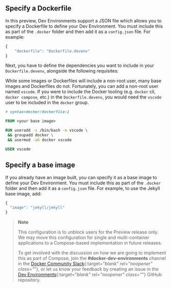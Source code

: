 




## Specify a Dockerfile 

In this preview, Dev Environments support a JSON file which allows you to specify a Dockerfile to define your Dev Environment. You must include this as part of the `.docker` folder and then add it as a `config.json` file. For example:

```jsx
{
    "dockerfile": "Dockerfile.devenv"
}
```

Next, you have to define the dependencies you want to include in your `Dockerfile.devenv`, alongside the following requisites:

While some images or Dockerfiles will include a non-root user, many base images and Dockerfiles do not. Fortunately, you can add a non-root user named `vscode`. If you were to include the Docker tooling (e.g. `docker` cli, `docker compose`, etc.) in the `Dockerfile.devenv`, you would need the `vscode` user to be included in the `docker` group.

```dockerfile
# syntax=docker/dockerfile:1

FROM <your base image>

RUN useradd -s /bin/bash -m vscode \
 && groupadd docker \
 && usermod -aG docker vscode

USER vscode
```

## Specify a base image

If you already have an image built, you can specify it as a base image to define your Dev Environment. You must include this as part of the `.docker` folder and then add it as a `config.json` file. For example, to use the Jekyll base image, add:

```jsx
{
  "image": "jekyll/jekyll"
}
```

> **Note**
>
> This configuration is to unblock users for the Preview release only. We may move this configuration for single and multi-container applications to a Compose-based implementation in future releases.
>
> To get involved with the discussion on how we are going to implement this as part of Compose, join the **#docker-dev-environments** channel in the [Docker Community Slack](https://dockercommunity.slack.com/messages){:target="_blank" rel="noopener" class="_"}, or let us know your feedback by creating an issue in the [Dev Environments](https://github.com/docker/dev-environments/issues){:target="_blank" rel="noopener" class="_"} GitHub repository.

